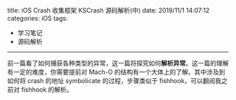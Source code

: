 title: iOS Crash 收集框架 KSCrash 源码解析(中)
date: 2019/11/1 14:07:12  
categories: iOS
tags: 

 - 学习笔记
 - 源码解析
---

前一篇看了如何捕获各种类型的异常，这一篇将探究如何**解析异常**。这一篇的理解有一定的难度，你需要提前对 Mach-O 的结构有一个大体上的了解。其中涉及到如何将 crash 的地址 symbolicate 的过程，步骤类似于 fishhook，可以翻阅我之前对 fishhook 的解析。

<!--more-->

